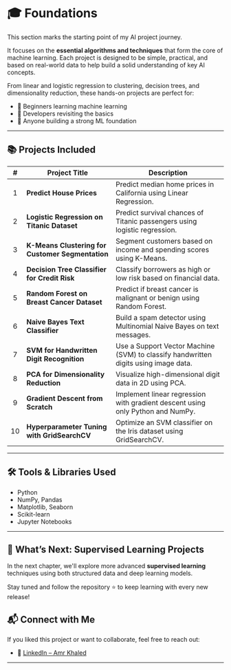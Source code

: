 # 🎓 Foundations

This section marks the starting point of my AI project journey.

It focuses on the **essential algorithms and techniques** that form the core of machine learning. Each project is designed to be simple, practical, and based on real-world data to help build a solid understanding of key AI concepts.

From linear and logistic regression to clustering, decision trees, and dimensionality reduction, these hands-on projects are perfect for:

- 📘 Beginners learning machine learning  
- 🔁 Developers revisiting the basics  
- 🚀 Anyone building a strong ML foundation


---

## 📚 Projects Included


| #  | Project Title                                | Description |
|:--:|----------------------------------------------|-------------|
| 1  | **Predict House Prices**                     | Predict median home prices in California using Linear Regression. |
| 2  | **Logistic Regression on Titanic Dataset**   | Predict survival chances of Titanic passengers using logistic regression. |
| 3  | **K-Means Clustering for Customer Segmentation** | Segment customers based on income and spending scores using K-Means. |
| 4  | **Decision Tree Classifier for Credit Risk** | Classify borrowers as high or low risk based on financial data. |
| 5  | **Random Forest on Breast Cancer Dataset**   | Predict if breast cancer is malignant or benign using Random Forest. |
| 6  | **Naive Bayes Text Classifier**              | Build a spam detector using Multinomial Naive Bayes on text messages. |
| 7  | **SVM for Handwritten Digit Recognition**    | Use a Support Vector Machine (SVM) to classify handwritten digits using image data. |
| 8  | **PCA for Dimensionality Reduction**         | Visualize high-dimensional digit data in 2D using PCA. |
| 9  | **Gradient Descent from Scratch**            | Implement linear regression with gradient descent using only Python and NumPy. |
| 10 | **Hyperparameter Tuning with GridSearchCV**  | Optimize an SVM classifier on the Iris dataset using GridSearchCV. |


---

## 🛠 Tools & Libraries Used

- Python  
- NumPy, Pandas  
- Matplotlib, Seaborn  
- Scikit-learn  
- Jupyter Notebooks  

---

## 🔮 What’s Next: Supervised Learning Projects

In the next chapter, we'll explore more advanced **supervised learning** techniques using both structured data and deep learning models.

Stay tuned and follow the repository ⭐ to keep learning with every new release!

## 📬 Connect with Me

If you liked this project or want to collaborate, feel free to reach out:

- 💼 [LinkedIn – Amr Khaled](https://www.linkedin.com/in/amr-khaleddd/)

---
